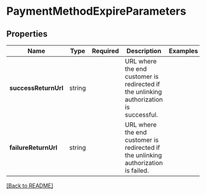 # PaymentMethodExpireParameters



## Properties

| Name | Type | Required | Description | Examples |
|------------|:-------------:|:-------------:|-------------|:-------------:|
| **successReturnUrl** |string |  | URL where the end customer is redirected if the unlinking authorization is successful. | | |
| **failureReturnUrl** |string |  | URL where the end customer is redirected if the unlinking authorization is failed. | | |



[[Back to README]](../../README.md)